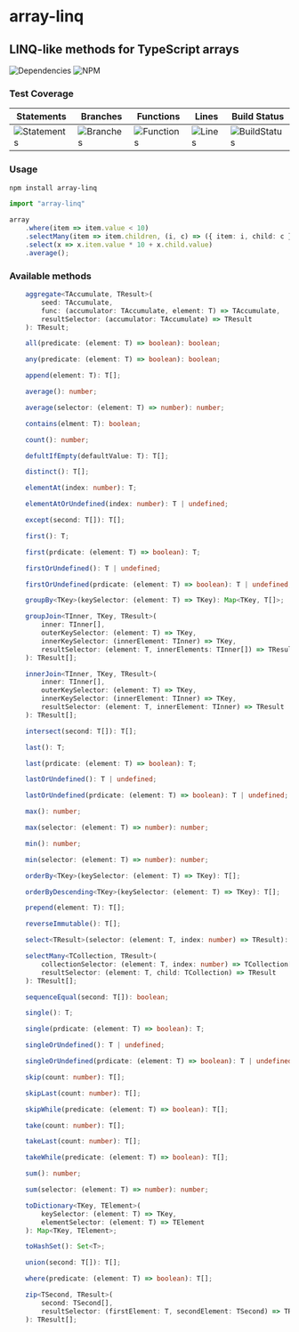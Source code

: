 # array-linq

## LINQ-like methods for TypeScript arrays

![Dependencies](https://img.shields.io/badge/dependencies-0-blue) ![NPM](https://img.shields.io/npm/l/array-linq?color=blue)

### Test Coverage ###

| Statements                                    | Branches                                  | Functions                                   | Lines                               | Build Status                                    |
| --------------------------------------------- | ----------------------------------------- | ------------------------------------------- | ----------------------------------- | ----------------------------------------------- |
| ![Statements](https://img.shields.io/badge/Coverage-100%25-brightgreen.svg "Make me better!") | ![Branches](https://img.shields.io/badge/Coverage-100%25-brightgreen.svg "Make me better!") | ![Functions](https://img.shields.io/badge/Coverage-100%25-brightgreen.svg "Make me better!") | ![Lines](https://img.shields.io/badge/Coverage-100%25-brightgreen.svg "Make me better!") | ![BuildStatus](https://img.shields.io/badge/Build-Passing-brightgreen.svg "Building Status") |

### Usage ###

```sh
npm install array-linq
```

```ts
import "array-linq"
```

```ts
array
    .where(item => item.value < 10)
    .selectMany(item => item.children, (i, c) => ({ item: i, child: c }))
    .select(x => x.item.value * 10 + x.child.value)
    .average();
```

### Available methods ###

```ts
    aggregate<TAccumulate, TResult>(
        seed: TAccumulate,
        func: (accumulator: TAccumulate, element: T) => TAccumulate,
        resultSelector: (accumulator: TAccumulate) => TResult
    ): TResult;
```
```ts
    all(predicate: (element: T) => boolean): boolean;
```
```ts
    any(predicate: (element: T) => boolean): boolean;
```
```ts
    append(element: T): T[];
```
```ts
    average(): number;
```
```ts
    average(selector: (element: T) => number): number;
```
```ts
    contains(elment: T): boolean;
```
```ts
    count(): number;
```
```ts
    defultIfEmpty(defaultValue: T): T[];
```
```ts
    distinct(): T[];
```
```ts
    elementAt(index: number): T;
```
```ts
    elementAtOrUndefined(index: number): T | undefined;
```
```ts
    except(second: T[]): T[];
```
```ts
    first(): T;
```
```ts
    first(prdicate: (element: T) => boolean): T;
```
```ts
    firstOrUndefined(): T | undefined;
```
```ts
    firstOrUndefined(prdicate: (element: T) => boolean): T | undefined;
```
```ts
    groupBy<TKey>(keySelector: (element: T) => TKey): Map<TKey, T[]>;
```
```ts
    groupJoin<TInner, TKey, TResult>(
        inner: TInner[],
        outerKeySelector: (element: T) => TKey,
        innerKeySelector: (innerElement: TInner) => TKey,
        resultSelector: (element: T, innerElements: TInner[]) => TResult
    ): TResult[];
```
```ts
    innerJoin<TInner, TKey, TResult>(
        inner: TInner[],
        outerKeySelector: (element: T) => TKey,
        innerKeySelector: (innerElement: TInner) => TKey,
        resultSelector: (element: T, innerElement: TInner) => TResult
    ): TResult[];
```
```ts
    intersect(second: T[]): T[];
```
```ts
    last(): T;
```
```ts
    last(prdicate: (element: T) => boolean): T;
```
```ts
    lastOrUndefined(): T | undefined;
```
```ts
    lastOrUndefined(prdicate: (element: T) => boolean): T | undefined;
```
```ts
    max(): number;
```
```ts
    max(selector: (element: T) => number): number;
```
```ts
    min(): number;
```
```ts
    min(selector: (element: T) => number): number;
```
```ts
    orderBy<TKey>(keySelector: (element: T) => TKey): T[];
```
```ts
    orderByDescending<TKey>(keySelector: (element: T) => TKey): T[];
```
```ts
    prepend(element: T): T[];
```
```ts
    reverseImmutable(): T[];
```
```ts
    select<TResult>(selector: (element: T, index: number) => TResult): TResult[];
```
```ts
    selectMany<TCollection, TResult>(
        collectionSelector: (element: T, index: number) => TCollection[],
        resultSelector: (element: T, child: TCollection) => TResult
    ): TResult[];
```
```ts
    sequenceEqual(second: T[]): boolean;
```
```ts
    single(): T;
```
```ts
    single(prdicate: (element: T) => boolean): T;
```
```ts
    singleOrUndefined(): T | undefined;
```
```ts
    singleOrUndefined(prdicate: (element: T) => boolean): T | undefined;
```
```ts
    skip(count: number): T[];
```
```ts
    skipLast(count: number): T[];
```
```ts
    skipWhile(predicate: (element: T) => boolean): T[];
```
```ts
    take(count: number): T[];
```
```ts
    takeLast(count: number): T[];
```
```ts
    takeWhile(predicate: (element: T) => boolean): T[];
```
```ts
    sum(): number;
```
```ts
    sum(selector: (element: T) => number): number;
```
```ts
    toDictionary<TKey, TElement>(
        keySelector: (element: T) => TKey,
        elementSelector: (element: T) => TElement
    ): Map<TKey, TElement>;
```
```ts
    toHashSet(): Set<T>;
```
```ts
    union(second: T[]): T[];
```
```ts
    where(predicate: (element: T) => boolean): T[];
```
```ts
    zip<TSecond, TResult>(
        second: TSecond[],
        resultSelector: (firstElement: T, secondElement: TSecond) => TResult
    ): TResult[];
```
